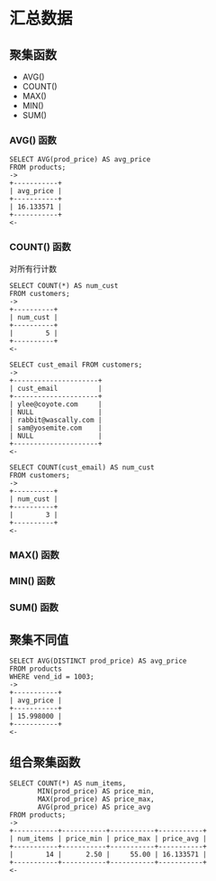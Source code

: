 # 汇总数据

## 聚集函数
- AVG()
- COUNT()
- MAX()
- MIN()
- SUM()

### AVG() 函数
```mysql
SELECT AVG(prod_price) AS avg_price
FROM products;
->
+-----------+
| avg_price |
+-----------+
| 16.133571 |
+-----------+
<-
```

### COUNT() 函数
对所有行计数
```mysql
SELECT COUNT(*) AS num_cust
FROM customers;
->
+----------+
| num_cust |
+----------+
|        5 |
+----------+
<-

SELECT cust_email FROM customers;
->
+---------------------+
| cust_email          |
+---------------------+
| ylee@coyote.com     |
| NULL                |
| rabbit@wascally.com |
| sam@yosemite.com    |
| NULL                |
+---------------------+
<-

SELECT COUNT(cust_email) AS num_cust
FROM customers;
->
+----------+
| num_cust |
+----------+
|        3 |
+----------+
<-
```

### MAX() 函数

### MIN() 函数

### SUM() 函数

## 聚集不同值
```mysql
SELECT AVG(DISTINCT prod_price) AS avg_price
FROM products
WHERE vend_id = 1003;
->
+-----------+
| avg_price |
+-----------+
| 15.998000 |
+-----------+
<-
```

## 组合聚集函数
```mysql
SELECT COUNT(*) AS num_items,
       MIN(prod_price) AS price_min,
       MAX(prod_price) AS price_max,
       AVG(prod_price) AS price_avg
FROM products;
->
+-----------+-----------+-----------+-----------+
| num_items | price_min | price_max | price_avg |
+-----------+-----------+-----------+-----------+
|        14 |      2.50 |     55.00 | 16.133571 |
+-----------+-----------+-----------+-----------+
<-
```

